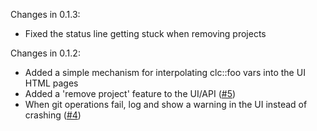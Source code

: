 Changes in 0.1.3:
- Fixed the status line getting stuck when removing projects

Changes in 0.1.2:

- Added a simple mechanism for interpolating clc::foo vars into the UI HTML pages
- Added a 'remove project' feature to the UI/API ([#5](https://github.com/Humbedooh/clc/issues/5))
- When git operations fail, log and show a warning in the UI instead of crashing ([#4](https://github.com/Humbedooh/clc/issues/4))

